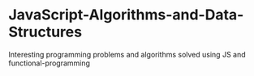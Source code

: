 # JavaScript-Algorithms-and-Data-Structures
Interesting programming problems and algorithms solved using JS and functional-programming
